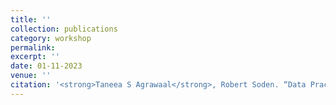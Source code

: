 ```yaml
---
title: '' 
collection: publications
category: workshop
permalink: 
excerpt: ''
date: 01-11-2023 
venue: ''
citation: '<strong>Taneea S Agrawaal</strong>, Robert Soden. “Data Practices to Support Mobility Justice”. Workshop on Environmental Justice at ACM CSCW, 2023.'
---
```

